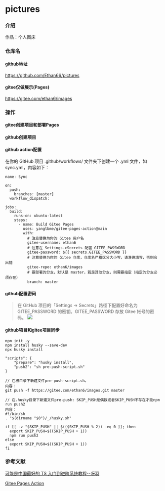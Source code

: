 # pictures

### 介绍
作品：个人图床

### 仓库名

#### github地址
https://github.com/Ethan66/pictures

#### gitee仅做展示(Pages)
https://gitee.com/ethan6/images

### 操作

#### gitee创建项目和部署Pages
#### github创建项目
#### github action配置
在你的 GitHub 项目 .github/workflows/ 文件夹下创建一个 .yml 文件，如 sync.yml，内容如下：

```
name: Sync

on:
  push:
    branches: [master]
  workflow_dispatch:

jobs:
  build:
    runs-on: ubuntu-latest
    steps:
      - name: Build Gitee Pages
        uses: yanglbme/gitee-pages-action@main
        with:
          # 注意替换为你的 Gitee 用户名
          gitee-username: ethan6
          # 注意在 Settings->Secrets 配置 GITEE_PASSWORD
          gitee-password: ${{ secrets.GITEE_PASSWORD }}
          # 注意替换为你的 Gitee 仓库，仓库名严格区分大小写，请准确填写，否则会出错
          gitee-repo: ethan6/images
          # 要部署的分支，默认是 master，若是其他分支，则需要指定（指定的分支必须存在）
          branch: master
```

#### github配置密码
> 在 GitHub 项目的「Settings -> Secrets」路径下配置好命名为 GITEE_PASSWORD 的密钥。GITEE_PASSWORD 存放 Gitee 帐号的密码。
![](https://ethan6.gitee.io/images/blog/github-secret-action-config.png)

#### github项目和gitee项目同步
```
npm init -y
npm install husky --save-dev
npx husky install

"scripts": {
    "prepare": "husky install",
    "push2": "sh pre-push-script.sh"
}

// 在根目录下新建文件pre-push-script.sh。
内容：
git push -f https://gitee.com/ethan6/images.git master

// 在.husky目录下新建文件pre-push: SKIP_PUSH是偶数或者SKIP_PUSH不存在才能npm run push2
内容：
#!/bin/sh
. "$(dirname "$0")/_/husky.sh"

if [[ -z "$SKIP_PUSH" || $(($SKIP_PUSH % 2)) -eq 0 ]]; then
  export SKIP_PUSH=$((SKIP_PUSH + 1))
  npm run push2
else
  export SKIP_PUSH=$((SKIP_PUSH + 1))
fi
```

### 参考文献
[可能是中国最好的 TS 入门到进阶系统教程--冴羽](https://github.com/mqyqingfeng/Blog/issues/238)

[Gitee Pages Action](https://gitee.com/yanglbme/gitee-pages-action/tree/main)
